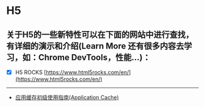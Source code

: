 # H5
## 关于H5的一些新特性可以在下面的网站中进行查找，有详细的演示和介绍(Learn More 还有很多内容去学习，如：Chrome DevTools，性能...)：
- [X] H5 ROCKS  [https://www.html5rocks.com/en/](https://www.html5rocks.com/en/)

----

+ [应用缓存初级使用指南(Application Cache)](https://www.html5rocks.com/zh/tutorials/appcache/beginner/)
